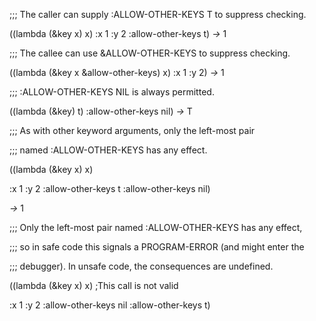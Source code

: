  



;;; The caller can supply :ALLOW-OTHER-KEYS T to suppress checking. 



((lambda (&amp;key x) x) :x 1 :y 2 :allow-other-keys t) *→* 1 



;;; The callee can use &amp;ALLOW-OTHER-KEYS to suppress checking. 



((lambda (&amp;key x &amp;allow-other-keys) x) :x 1 :y 2) *→* 1 



;;; :ALLOW-OTHER-KEYS NIL is always permitted. 



((lambda (&amp;key) t) :allow-other-keys nil) *→* T 



;;; As with other keyword arguments, only the left-most pair 



;;; named :ALLOW-OTHER-KEYS has any effect. 



((lambda (&amp;key x) x) 



:x 1 :y 2 :allow-other-keys t :allow-other-keys nil) 



*→* 1 



;;; Only the left-most pair named :ALLOW-OTHER-KEYS has any effect, 



;;; so in safe code this signals a PROGRAM-ERROR (and might enter the 



;;; debugger). In unsafe code, the consequences are undefined. 



((lambda (&amp;key x) x) ;This call is not valid 



:x 1 :y 2 :allow-other-keys nil :allow-other-keys t) 



